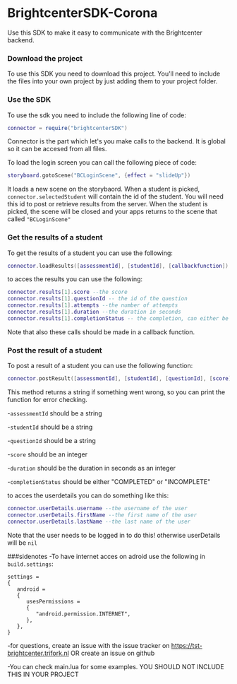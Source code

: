 BrightcenterSDK-Corona
=======================

Use this SDK to make it easy to communicate with the Brightcenter backend. 

### Download the project
To use this SDK you need to download this project. You'll need to include the files into your own project by just adding them to your project folder.

### Use the SDK
To use the sdk you need to include the following line of code:
```lua
connector = require("brightcenterSDK")
```
Connector is the part which let's you make calls to the backend. It is global so it can be accesed from all files.

To load the login screen you can call the following piece of code:
```lua
storyboard.gotoScene("BCLoginScene", {effect = "slideUp"})
```
It loads a new scene on the storybaord.
When a student is picked, `connector.selectedStudent` will contain the id of the student. You will need this id to post or retrieve results from the server. When the student is picked, the scene will be closed and your apps returns to the scene that called `"BCLoginScene"`

### Get the results of a student
To get the results of a student you can use the following:
```lua
connector.loadResults([assessmentId], [studentId], [callbackfunction])
```

to acces the results you can use the following:
```lua
connector.results[1].score --the score
connector.results[1].questionId -- the id of the question
connector.results[1].attempts --the number of attempts
connector.results[1].duration --the duration in seconds
connector.results[1].completionStatus -- the completion, can either be "COMPLETED" or "INCOMPLETE"
```

Note that also these calls should be made in a callback function.

### Post the result of a student
To post a result of a student you can use the following function:
```lua
connector.postResult([assessmentId], [studentId], [questionId], [score], [duration], [completionStatus])
```
This method returns a string if something went wrong, so you can print the function for error checking.

-`assessmentId` should be a string

-`studentId` should be a string

-`questionId` should be a string

-`score` should be an integer

-`duration` should be the duration in seconds as an integer

-`completionStatus` should be either "COMPLETED" or "INCOMPLETE"

to acces the userdetails you can do something like this:
```lua
connector.userDetails.username --the username of the user
connector.userDetails.firstName --the first name of the user
connector.userDetails.lastName --the last name of the user
```
Note that the user needs to be logged in to do this! otherwise userDetails will be `nil`


###sidenotes
-To have internet acces on adroid use the following in `build.settings`:
```
settings =
{
   android =
   {
      usesPermissions =
      {
         "android.permission.INTERNET",
      },
   },
}
```

-for questions, create an issue with the issue tracker on https://tst-brightcenter.trifork.nl OR create an issue on github

-You can check main.lua for some examples. YOU SHOULD NOT INCLUDE THIS IN YOUR PROJECT





